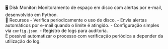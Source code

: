 🖥 Disk Monitor:
Monitoramento de espaço em disco com alertas por e-mail, desenvolvido em Python.  
🚀 Recursos - Verifica periodicamente o uso de disco. - Envia alertas automáticos por e-mail quando o limite é atingido. - Configuração simples via `config.json`. - Registro de logs para auditoria.  
É possível automatizar o processo com verificação periódica a depender da utilização do log.